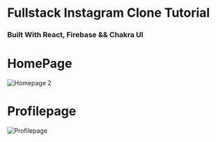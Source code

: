 # Fullstack Instagram Clone Tutorial

### Built With React, Firebase && Chakra UI

# HomePage

![Homepage 2](https://github.com/Pramod556/INSTGRAM-CLONE/assets/98465143/11e23b7b-60bd-4252-aef4-1739e198007b)

# Profilepage

![Profilepage](https://github.com/Pramod556/INSTGRAM-CLONE/assets/98465143/6e4d7256-5842-4599-9d4e-13bd2f5ea36c)
